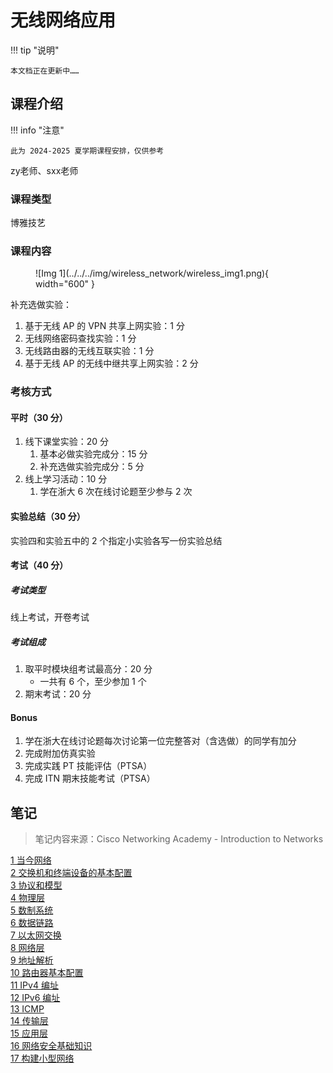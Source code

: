 # 无线网络应用

!!! tip "说明"

    本文档正在更新中……

## 课程介绍

!!! info "注意"

    此为 2024-2025 夏学期课程安排，仅供参考

zy老师、sxx老师

### 课程类型

博雅技艺

### 课程内容

<figure markdown="span">
  ![Img 1](../../../img/wireless_network/wireless_img1.png){ width="600" }
</figure>

补充选做实验：

1. 基于无线 AP 的 VPN 共享上网实验：1 分
2. 无线网络密码查找实验：1 分
3. 无线路由器的无线互联实验：1 分
4. 基于无线 AP 的无线中继共享上网实验：2 分

### 考核方式

#### 平时（30 分）

1. 线下课堂实验：20 分
      1. 基本必做实验完成分：15 分
      2. 补充选做实验完成分：5 分
2. 线上学习活动：10 分
      1. 学在浙大 6 次在线讨论题至少参与 2 次

#### 实验总结（30 分）

实验四和实验五中的 2 个指定小实验各写一份实验总结

#### 考试（40 分）

##### 考试类型

线上考试，开卷考试

##### 考试组成

1. 取平时模块组考试最高分：20 分
      - 一共有 6 个，至少参加 1 个
2. 期末考试：20 分

#### Bonus

1. 学在浙大在线讨论题每次讨论第一位完整答对（含选做）的同学有加分
2. 完成附加仿真实验
3. 完成实践 PT 技能评估（PTSA）
4. 完成 ITN 期末技能考试（PTSA）

## 笔记

> 笔记内容来源：Cisco Networking Academy - Introduction to Networks

[1 当今网络](./ch1.md)<br/>
[2 交换机和终端设备的基本配置](./ch2.md)<br/>
[3 协议和模型](./ch3.md)<br/>
[4 物理层](./ch4.md)<br/>
[5 数制系统](./ch5.md)<br/>
[6 数据链路](./ch6.md)<br/>
[7 以太网交换](./ch7.md)<br/>
[8 网络层](./ch8.md)<br/>
[9 地址解析](./ch9.md)<br/>
[10 路由器基本配置](./ch10.md)<br/>
[11 IPv4 编址](./ch11.md)<br/>
[12 IPv6 编址](./ch12.md)<br/>
[13 ICMP](./ch13.md)<br/>
[14 传输层](./ch14.md)<br/>
[15 应用层](./ch15.md)<br/>
[16 网络安全基础知识](./ch16.md)<br/>
[17 构建小型网络](./ch17.md)